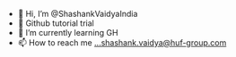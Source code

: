 - 👋 Hi, I’m @ShashankVaidyaIndia
- 👀 Github tutorial trial
- 🌱 I’m currently learning GH
- 📫 How to reach me ...shashank.vaidya@huf-group.com


<!---
ShashankVaidyaIndia/ShashankVaidyaIndia is a ✨ special ✨ repository because its `README.md` (this file) appears on your GitHub profile.
You can click the Preview link to take a look at your changes.
--->
